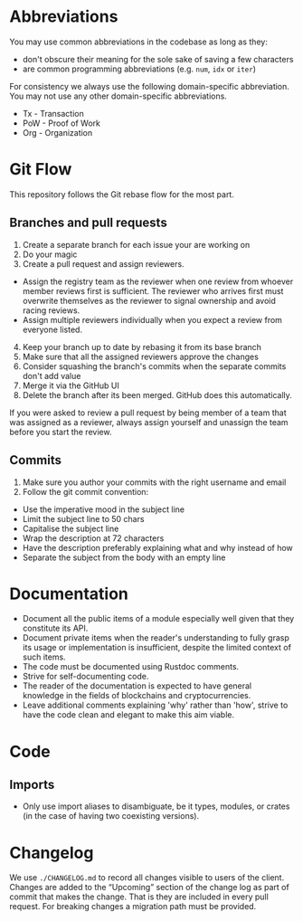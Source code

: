 # Abbreviations
You may use common abbreviations in the codebase as long as they:
- don't obscure their meaning for the sole sake of saving a few characters
- are common programming abbreviations (e.g. `num`, `idx` or `iter`)

For consistency we always use the following domain-specific abbreviation. You
may not use any other domain-specific abbreviations.
- Tx - Transaction
- PoW - Proof of Work
- Org - Organization

# Git Flow

This repository follows the Git rebase flow for the most part.

## Branches and pull requests

1. Create a separate branch for each issue your are working on
2. Do your magic
3. Create a pull request and assign reviewers.
  - Assign the registry team as the reviewer when one review from whoever member reviews first is
    sufficient. The reviewer who arrives first must overwrite themselves as the reviewer to signal
    ownership and avoid racing reviews.
  - Assign multiple reviewers individually when you expect a review from everyone listed.
4. Keep your branch up to date by rebasing it from its base branch
5. Make sure that all the assigned reviewers approve the changes
6. Consider squashing the branch's commits when the separate commits don't add value
7. Merge it via the GitHub UI
8. Delete the branch after its been merged. GitHub does this automatically.

If you were asked to review a pull request by being member of a team that was assigned
as a reviewer, always assign yourself and unassign the team before you start the review.

## Commits

1. Make sure you author your commits with the right username and email
2. Follow the git commit convention:
  - Use the imperative mood in the subject line
  - Limit the subject line to 50 chars
  - Capitalise the subject line
  - Wrap the description at 72 characters
  - Have the description preferably explaining what and why instead of how
  - Separate the subject from the body with an empty line

# Documentation

- Document all the public items of a module especially well given that they constitute its API.
- Document private items when the reader's understanding to fully grasp its usage or implementation
  is insufficient, despite the limited context of such items.
- The code must be documented using Rustdoc comments.
- Strive for self-documenting code.
- The reader of the documentation is expected to have general knowledge in the fields of blockchains
  and cryptocurrencies.
- Leave additional comments explaining 'why' rather than 'how', strive to have the code clean
  and elegant to make this aim viable.

# Code

## Imports

- Only use import aliases to disambiguate, be it types, modules, or crates (in the case of
  having two coexisting versions).

# Changelog

We use `./CHANGELOG.md` to record all changes visible to users of the client.
Changes are added to the “Upcoming” section of the change log as part of commit
that makes the change. That is they are included in every pull request. For
breaking changes a migration path must be provided.
